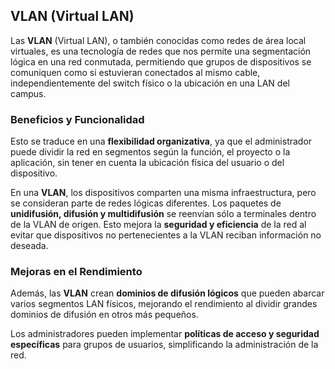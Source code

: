 ## VLAN (Virtual LAN)

Las **VLAN** (Virtual LAN), o también conocidas como redes de área local virtuales, es una tecnología de redes que nos permite una segmentación lógica en una red conmutada, permitiendo que grupos de dispositivos se comuniquen como si estuvieran conectados al mismo cable, independientemente del switch físico o la ubicación en una LAN del campus.

### Beneficios y Funcionalidad

Esto se traduce en una **flexibilidad organizativa**, ya que el administrador puede dividir la red en segmentos según la función, el proyecto o la aplicación, sin tener en cuenta la ubicación física del usuario o del dispositivo.

En una **VLAN**, los dispositivos comparten una misma infraestructura, pero se consideran parte de redes lógicas diferentes. Los paquetes de **unidifusión, difusión y multidifusión** se reenvían sólo a terminales dentro de la VLAN de origen. Esto mejora la **seguridad y eficiencia** de la red al evitar que dispositivos no pertenecientes a la VLAN reciban información no deseada.

### Mejoras en el Rendimiento

Además, las **VLAN** crean **dominios de difusión lógicos** que pueden abarcar varios segmentos LAN físicos, mejorando el rendimiento al dividir grandes dominios de difusión en otros más pequeños. 

Los administradores pueden implementar **políticas de acceso y seguridad específicas** para grupos de usuarios, simplificando la administración de la red.
